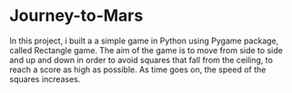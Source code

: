# Journey-to-Mars
In this project, i built a a simple game in Python using Pygame package, called Rectangle game. The aim of the game is to move from side to side and up and down in order to avoid squares that fall from the ceiling, to reach a score as high as possible. As time goes on, the speed of the squares increases.
